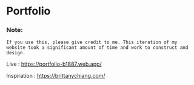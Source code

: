 # Portfolio

### Note:
`If you use this, please give credit to me. This iteration of my website took a significant amount of time and work to construct and design.`


Live : https://portfolio-b1887.web.app/

Inspiration : https://brittanychiang.com/







